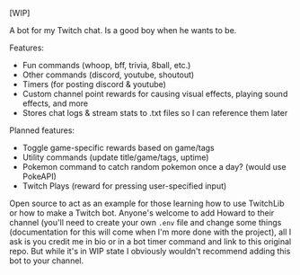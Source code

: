 [WIP]

A bot for my Twitch chat. Is a good boy when he wants to be.

Features:
- Fun commands (whoop, bff, trivia, 8ball, etc.)
- Other commands (discord, youtube, shoutout)
- Timers (for posting discord & youtube)
- Custom channel point rewards for causing visual effects, playing sound effects, and more
- Stores chat logs & stream stats to .txt files so I can reference them later

Planned features:
- Toggle game-specific rewards based on game/tags
- Utility commands (update title/game/tags, uptime)
- Pokemon command to catch random pokemon once a day? (would use PokeAPI)
- Twitch Plays (reward for pressing user-specified input)


Open source to act as an example for those learning how to use TwitchLib or how to make a Twitch bot. Anyone's welcome to add Howard to their channel (you'll need to create your own `.env` file and change some things (documentation for this will come when I'm more done with the project), all I ask is you credit me in bio or in a bot timer command and link to this original repo. But while it's in WIP state I obviously wouldn't recommend adding this bot to your channel.

